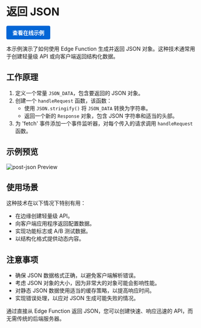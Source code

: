 # 返回 JSON

<a href="https://edgeone.ai/developer/examples/hub-returningjson" style="display: inline-block; background-color: #0366d6; color: white; padding: 8px 16px; text-decoration: none; border-radius: 4px; font-weight: bold;">查看在线示例</a>

本示例演示了如何使用 Edge Function 生成并返回 JSON 对象。这种技术通常用于创建轻量级 API 或向客户端返回结构化数据。

## 工作原理

1. 定义一个常量 `JSON_DATA`，包含要返回的 JSON 对象。
2. 创建一个 `handleRequest` 函数，该函数：
   - 使用 `JSON.stringify()` 将 `JSON_DATA` 转换为字符串。
   - 返回一个新的 `Response` 对象，包含 JSON 字符串和适当的头部。
3. 为 'fetch' 事件添加一个事件监听器，对每个传入的请求调用 `handleRequest` 函数。

## 示例预览

![post-json Preview](../assets/images/post-json.avif)

## 使用场景

这种技术在以下情况下特别有用：

- 在边缘创建轻量级 API。
- 向客户端应用程序返回配置数据。
- 实现功能标志或 A/B 测试数据。
- 以结构化格式提供动态内容。

## 注意事项

- 确保 JSON 数据格式正确，以避免客户端解析错误。
- 考虑 JSON 对象的大小，因为非常大的对象可能会影响性能。
- 对静态 JSON 数据使用适当的缓存策略，以提高响应时间。
- 实现错误处理，以应对 JSON 生成可能失败的情况。

通过直接从 Edge Function 返回 JSON，您可以创建快速、响应迅速的 API，而无需传统的后端服务器。